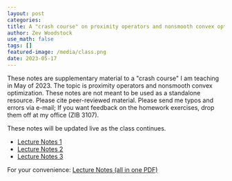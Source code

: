 ```yaml
---
layout: post
categories:
title: A "crash course" on proximity operators and nonsmooth convex optimization
author: Zev Woodstock
use_math: false
tags: []
featured-image: /media/class.png
date: 2023-05-17
---
```



These notes are supplementary material to a "crash
course" I am teaching in May of 2023. The topic is proximity
operators and nonsmooth convex optimization.
These notes are not meant to be used as a standalone resource.
Please cite peer-reviewed material. Please send me typos and errors
via e-mail; If you want feedback on the homework exercises, drop
them off at my office (ZIB 3107).

These notes will be updated live as the class continues.
<ul>
<li>
 <a href="/media/publications/prox-notes-1.pdf">Lecture Notes 1</a>
</li>
<li>
 <a href="/media/publications/prox-notes-2.pdf">Lecture Notes 2</a>
</li>
<li>
 <a href="/media/publications/prox-notes-3.pdf">Lecture Notes 3</a>
</li>
</ul>

For your convenience: <a href="/media/publications/prox-notes-may23.pdf">Lecture Notes (all in one PDF)</a>

